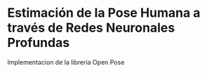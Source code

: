 # Estimación de la Pose Humana a través de Redes Neuronales Profundas
 Implementacion de la libreria Open Pose
